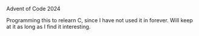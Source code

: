 Advent of Code 2024

Programming this to relearn C, since I have not used it in forever. Will keep at it as long as I find it interesting.
